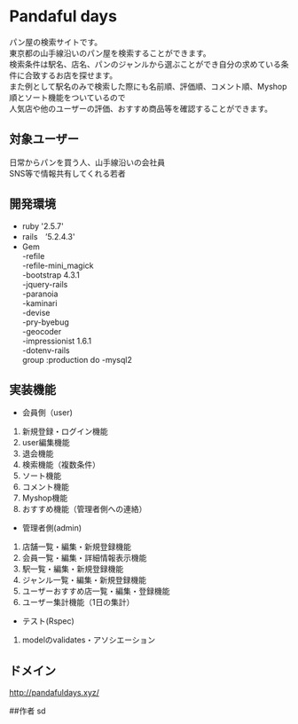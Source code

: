 # Pandaful days
パン屋の検索サイトです。<br />
東京都の山手線沿いのパン屋を検索することができます。<br />
検索条件は駅名、店名、パンのジャンルから選ぶことができ自分の求めている条件に合致するお店を探せます。<br />
また例として駅名のみで検索した際にも名前順、評価順、コメント順、Myshop順とソート機能をついているので<br />
人気店や他のユーザーの評価、おすすめ商品等を確認することができます。<br />

## 対象ユーザー
日常からパンを買う人、山手線沿いの会社員<br />
SNS等で情報共有してくれる若者<br />

## 開発環境
- ruby '2.5.7'<br />
- rails　’5.2.4.3'<br />
- Gem<br />
   -refile<br />
   -refile-mini_magick<br />
   -bootstrap 4.3.1<br />
   -jquery-rails<br />
   -paranoia<br />
   -kaminari<br />
   -devise<br />
   -pry-byebug<br />
   -geocoder<br />
   -impressionist 1.6.1<br />
   -dotenv-rails<br />
     group :production do
   -mysql2<br />

## 実装機能
- 会員側（user)<br />
1. 新規登録・ログイン機能<br />
2. user編集機能<br />
3. 退会機能<br />
4. 検索機能（複数条件）<br />
5. ソート機能<br />
6. コメント機能<br />
7. Myshop機能<br />
8. おすすめ機能（管理者側への連絡）<br />

- 管理者側(admin)<br />
1. 店舗一覧・編集・新規登録機能<br />
2. 会員一覧・編集・詳細情報表示機能<br />
3. 駅一覧・編集・新規登録機能<br />
4. ジャンル一覧・編集・新規登録機能<br />
5. ユーザーおすすめ店一覧・編集・登録機能<br />
6. ユーザー集計機能（1日の集計）<br />

- テスト(Rspec)<br />
1. modelのvalidates・アソシエーション<br />

## ドメイン
http://pandafuldays.xyz/

##作者
 sd
